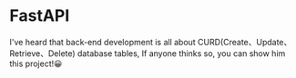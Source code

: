 # FastAPI
I've heard that back-end development is all about CURD(Create、Update、Retrieve、Delete) database tables, If anyone thinks so, you can show him this project!😀
